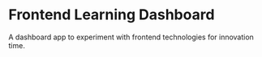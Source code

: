 # Frontend Learning Dashboard

A dashboard app to experiment with frontend technologies for innovation time.
